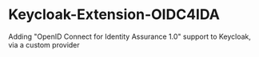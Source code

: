 # Keycloak-Extension-OIDC4IDA
Adding "OpenID Connect for Identity Assurance 1.0" support to Keycloak, via a custom provider
